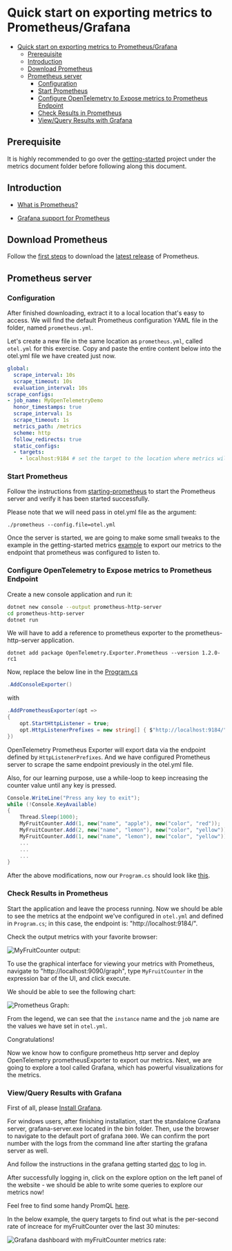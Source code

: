 # Quick start on exporting metrics to Prometheus/Grafana

- [Quick start on exporting metrics to Prometheus/Grafana](#quick-start-on-exporting-metrics-to-prometheusgrafana)
  - [Prerequisite](#prerequisite)
  - [Introduction](#introduction)
  - [Download Prometheus](#download-prometheus)
  - [Prometheus server](#prometheus-server)
    - [Configuration](#configuration)
    - [Start Prometheus](#start-prometheus)
    - [Configure OpenTelemetry to Expose metrics to Prometheus Endpoint](#configure-opentelemetry-to-expose-metrics-to-prometheus-endpoint)
    - [Check Results in Prometheus](#check-results-in-prometheus)
    - [View/Query Results with Grafana](#viewquery-results-with-grafana)

## Prerequisite

It is highly recommended to go over the [getting-started](../getting-started/README.md)
project under the metrics document folder before following along this document.

## Introduction

- [What is Prometheus?](https://prometheus.io/docs/introduction/overview/)

- [Grafana support for
  Prometheus](https://prometheus.io/docs/visualization/grafana/#creating-a-prometheus-graph)

## Download Prometheus

Follow the [first steps]((https://prometheus.io/docs/introduction/first_steps/))
to download the [latest release](https://prometheus.io/download/) of Prometheus.
## Prometheus server

### Configuration

After finished downloading, extract it to a local location that's easy to
access. We will find the default Prometheus configuration YAML file in the
folder, named `prometheus.yml`.

Let's create a new file in the same location as `prometheus.yml`, called
`otel.yml` for this exercise. Copy and paste the entire content below into the
otel.yml file we have created just now.

```yaml
global:
  scrape_interval: 10s
  scrape_timeout: 10s
  evaluation_interval: 10s
scrape_configs:
- job_name: MyOpenTelemetryDemo
  honor_timestamps: true
  scrape_interval: 1s
  scrape_timeout: 1s
  metrics_path: /metrics
  scheme: http
  follow_redirects: true
  static_configs:
  - targets:
    - localhost:9184 # set the target to the location where metrics will be exposed by the OpenTelemetry Prometheus Exporter
```

### Start Prometheus

Follow the instructions from
[starting-prometheus](https://prometheus.io/docs/introduction/first_steps/#starting-prometheus)
to start the Prometheus server and verify it has been started successfully.

Please note that we will need pass in otel.yml file as the argument:

```console
./prometheus --config.file=otel.yml
```

Once the server is started, we are going to make some small tweaks to the
example in the getting-started metrics [example](../getting-started/Program.cs)
to export our metrics to the endpoint that prometheus was configured to listen
to.

### Configure OpenTelemetry to Expose metrics to Prometheus Endpoint

Create a new console application and run it:

```sh
dotnet new console --output prometheus-http-server
cd prometheus-http-server
dotnet run
```

We will have to add a reference to prometheus exporter to the
prometheus-http-server application.

```shell
dotnet add package OpenTelemetry.Exporter.Prometheus --version 1.2.0-rc1
```

Now, replace the below line in the [Program.cs](../getting-started/Program.cs)

```csharp
.AddConsoleExporter()
```

with

```csharp
.AddPrometheusExporter(opt =>
{
    opt.StartHttpListener = true;
    opt.HttpListenerPrefixes = new string[] { $"http://localhost:9184/" };
})
```

OpenTelemetry Prometheus Exporter will export data via the endpoint defined by
`HttpListenerPrefixes`. And we have configured Prometheus server to scrape the
same endpoint previously in the otel.yml file.

Also, for our learning purpose, use a while-loop to keep increasing the counter
value until any key is pressed.

```csharp
Console.WriteLine("Press any key to exit");
while (!Console.KeyAvailable)
{
    Thread.Sleep(1000);
    MyFruitCounter.Add(1, new("name", "apple"), new("color", "red"));
    MyFruitCounter.Add(2, new("name", "lemon"), new("color", "yellow"));
    MyFruitCounter.Add(1, new("name", "lemon"), new("color", "yellow"));
    ...
    ...
    ...
}
```

After the above modifications, now our `Program.cs` should look like [this](./Program.cs).

### Check Results in Prometheus

Start the application and leave the process running. Now we
should be able to see the metrics at the endpoint we've configured in
`otel.yml` and defined in `Program.cs`; in this case, the endpoint
is: "http://localhost:9184/".

Check the output metrics with your favorite browser:

![MyFruitCounter output:](https://user-images.githubusercontent.com/16979322/150242010-8bde0002-44a5-4c84-94e6-3e0ee8a6ea4f.PNG)

To use the graphical interface for viewing your metrics with Prometheus,
navigate to "http://localhost:9090/graph", type `MyFruitCounter` in the
expression bar of the UI, and click execute.

We should be able to see the following chart:

![Prometheus Graph:](https://user-images.githubusercontent.com/16979322/150242083-65b84f25-c95f-4e9b-a64f-699ad8816602.PNG)

From the legend, we can see that the `instance` name and the `job` name are the
values we have set in `otel.yml`.

Congratulations!

Now we know how to configure prometheus http server and deploy OpenTelemetry
prometheusExporter to export our metrics. Next, we are going to explore a tool
called Grafana, which has powerful visualizations for the metrics.

### View/Query Results with Grafana

First of all, please [Install Grafana](https://grafana.com/docs/grafana/latest/installation/).

For windows users, after finishing installation, start the standalone Grafana
server, grafana-server.exe located in the bin folder. Then, use the browser to
navigate to the default port of grafana `3000`. We can confirm the port number
with the logs from the command line after starting the grafana server as well.

And follow the instructions in the grafana getting started
[doc](https://grafana.com/docs/grafana/latest/getting-started/getting-started/#step-2-log-in)
to log in.

After successfully logging in, click on the explore option on the left panel of
the website - we should be able to write some queries to explore our metrics
now!

Feel free to find some handy PromQL
[here](https://promlabs.com/promql-cheat-sheet/).

In the below example, the query targets to find out what is the per-second rate
of increace for myFruitCounter over the last 30 minutes:

![Grafana dashboard with myFruitCounter metrics rate:](https://user-images.githubusercontent.com/16979322/150242148-f35165a3-ab34-4e8c-88a1-4995ceeb08e2.PNG)
